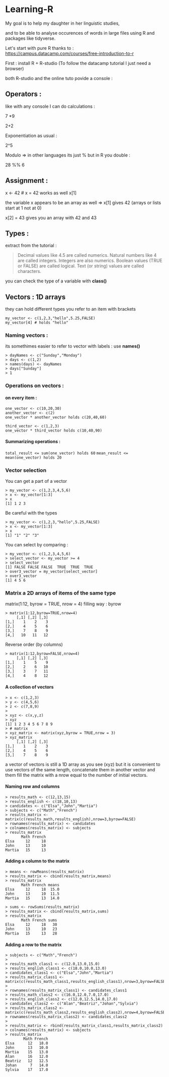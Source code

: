 # Learning-R

My goal is to help my daughter in her linguistic studies,

and to be able to analyse occurences of words in large files using R and packages like tidyverse.

Let's start with pure R thanks to : https://campus.datacamp.com/courses/free-introduction-to-r

First : install R + R-studio
(To follow the datacamp tutorial I just need a browser)

both R-studio and the online tuto povide a console :

## Operators :
like with any console I can do calculations :

7 *9 

2+2

Exponentiation as usual :

2^5

Modulo => in other languages its just % but in R you double : 

28 %% 6

## Assignment :
x <- 42 # x = 42 works as well x[1]

the variable x appears to be an array as well => x[1] gives 42 (arrays or lists start at 1 not at 0)

x[2] = 43 gives you an array with 42 and 43

## Types :
extract from the tutorial :
> Decimal values like 4.5 are called numerics.
> Natural numbers like 4 are called integers. Integers are also numerics.
> Boolean values (TRUE or FALSE) are called logical.
> Text (or string) values are called characters.

you can check the type of a variable with **class()**

## Vectors : 1D arrays
they can hold different types
you refer to an item with brackets 
```
my_vector <- c(1,2,3,"hello",5.25,FALSE)
my_vector[4] # holds "hello"
```
### Naming vectors :
its somethimes easier to refer to vector with labels : use **names()**
```
> dayNames <- c("Sunday","Monday")
> days <- c(1,2)
> names(days) <- dayNames
> days["Sunday"]
> 1
```
### Operations on vectors :
#### on every item :
```
one_vector <- c(10,20,30)
another_vector <- c(2)
one_vector * another_vector holds c(20,40,60)

third_vector <- c(1,2,3)
one_vector * third_vector holds c(10,40,90)
```
#### Summarizing operations :
`total_result <= sum(one_vector) holds 60`
`mean_result <= mean(one_vector) holds 20`

### Vector selection 
You can get a part of a vector
```
> my_vector <- c(1,2,3,4,5,6)
> x <- my_vector[1:3]
> x
[1] 1 2 3
```
Be careful with the types
```
> my_vector <- c(1,2,3,"hello",5.25,FALSE)
> x <- my_vector[1:3]
> x
[1] "1" "2" "3"
```
You can select by comparing :
```
> my_vector <- c(1,2,3,4,5,6)
> select_vector <- my_vector >= 4
> select_vector
[1] FALSE FALSE FALSE  TRUE  TRUE  TRUE
> over3_vector = my_vector[select_vector]
> over3_vector
[1] 4 5 6
```

### Matrix a 2D arrays of items of the same type
matrix(1:12, byrow = TRUE, nrow = 4) filling way : byrow
```
> matrix(1:12,byrow=TRUE,nrow=4)
     [,1] [,2] [,3]
[1,]    1    2    3
[2,]    4    5    6
[3,]    7    8    9
[4,]   10   11   12
```
Reverse order (by columns)
```
> matrix(1:12,byrow=FALSE,nrow=4)
     [,1] [,2] [,3]
[1,]    1    5    9
[2,]    2    6   10
[3,]    3    7   11
[4,]    4    8   12
```
#### A collection of vectors
```
> x <- c(1,2,3)
> y <- c(4,5,6)
> z <- c(7,8,9)
> 
> xyz <- c(x,y,z)
> xyz
[1] 1 2 3 4 5 6 7 8 9
> # matrix
> xyz_matrix <- matrix(xyz,byrow = TRUE,nrow = 3)
> xyz_matrix
     [,1] [,2] [,3]
[1,]    1    2    3
[2,]    4    5    6
[3,]    7    8    9
```
a vector of vectors is still a 1D array as you see (xyz)
but it is convenient to use vectors of the same length, concatenate them in another vector and them fill the matrix with a nrow equal to the number of initial vectors.

#### Naming row and columns
```
> results_math <- c(12,13,15)
> results_english <- c(18,10,13)
> candidates <- c("Elsa","John","Martia")
> subjects <- c("Math","French")
> results_matrix <- matrix(c(results_math,results_english),nrow=3,byrow=FALSE)
> rownames(results_matrix) <- candidates
> colnames(results_matrix) <- subjects
> results_matrix
       Math French
Elsa     12     18
John     13     10
Martia   15     13
```
#### Adding a column to the matrix
```
> means <- rowMeans(results_matrix)
> results_matrix <- cbind(results_matrix,means)
> results_matrix
       Math French means
Elsa     12     18  15.0
John     13     10  11.5
Martia   15     13  14.0
```
```
> sums <- rowSums(results_matrix)
> results_matrix <- cbind(results_matrix,sums)
> results_matrix
       Math French sums
Elsa     12     18   30
John     13     10   23
Martia   15     13   28
```
#### Adding a row to the matrix
```
> subjects <- c("Math","French")
> 
> results_math_class1 <- c(12.0,13.0,15.0)
> results_english_class1 <- c(18.0,10.0,13.0)
> candidates_class1 <- c("Elsa","John","Martia")
> results_matrix_class1 <- matrix(c(results_math_class1,results_english_class1),nrow=3,byrow=FALSE)
> 
> rownames(results_matrix_class1) <- candidates_class1
> results_math_class2 <- c(16.0,12.0,7.0,17.0)
> results_english_class2 <- c(12.0,12.5,14.0,17.0)
> candidates_class2 <- c("Alan","Beatriz","Johan","Sylvia")
> results_matrix_class2 <- matrix(c(results_math_class2,results_english_class2),nrow=4,byrow=FALSE)
> rownames(results_matrix_class2) <- candidates_class2
> 
> results_matrix <- rbind(results_matrix_class1,results_matrix_class2)
> colnames(results_matrix) <- subjects
> results_matrix
        Math French
Elsa      12   18.0
John      13   10.0
Martia    15   13.0
Alan      16   12.0
Beatriz   12   12.5
Johan      7   14.0
Sylvia    17   17.0
```
